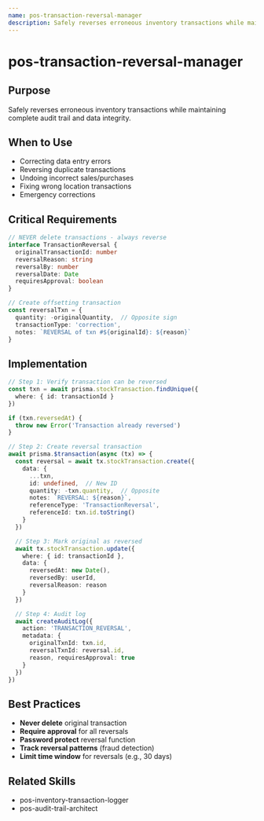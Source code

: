 ```yaml
---
name: pos-transaction-reversal-manager
description: Safely reverses erroneous inventory transactions while maintaining complete audit trail and data int
---
```


# pos-transaction-reversal-manager

## Purpose
Safely reverses erroneous inventory transactions while maintaining complete audit trail and data integrity.

## When to Use
- Correcting data entry errors
- Reversing duplicate transactions
- Undoing incorrect sales/purchases
- Fixing wrong location transactions
- Emergency corrections

## Critical Requirements
```typescript
// NEVER delete transactions - always reverse
interface TransactionReversal {
  originalTransactionId: number
  reversalReason: string
  reversalBy: number
  reversalDate: Date
  requiresApproval: boolean
}

// Create offsetting transaction
const reversalTxn = {
  quantity: -originalQuantity,  // Opposite sign
  transactionType: 'correction',
  notes: `REVERSAL of txn #${originalId}: ${reason}`
}
```

## Implementation
```typescript
// Step 1: Verify transaction can be reversed
const txn = await prisma.stockTransaction.findUnique({
  where: { id: transactionId }
})

if (txn.reversedAt) {
  throw new Error('Transaction already reversed')
}

// Step 2: Create reversal transaction
await prisma.$transaction(async (tx) => {
  const reversal = await tx.stockTransaction.create({
    data: {
      ...txn,
      id: undefined,  // New ID
      quantity: -txn.quantity,  // Opposite
      notes: `REVERSAL: ${reason}`,
      referenceType: 'TransactionReversal',
      referenceId: txn.id.toString()
    }
  })

  // Step 3: Mark original as reversed
  await tx.stockTransaction.update({
    where: { id: transactionId },
    data: {
      reversedAt: new Date(),
      reversedBy: userId,
      reversalReason: reason
    }
  })

  // Step 4: Audit log
  await createAuditLog({
    action: 'TRANSACTION_REVERSAL',
    metadata: {
      originalTxnId: txn.id,
      reversalTxnId: reversal.id,
      reason, requiresApproval: true
    }
  })
})
```

## Best Practices
- **Never delete** original transaction
- **Require approval** for all reversals
- **Password protect** reversal function
- **Track reversal patterns** (fraud detection)
- **Limit time window** for reversals (e.g., 30 days)

## Related Skills
- pos-inventory-transaction-logger
- pos-audit-trail-architect

